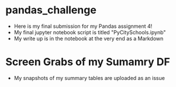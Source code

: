 # pandas_challenge
- Here is my final submission for my Pandas assignment 4!
- My final jupyter notebook script is titled "PyCitySchools.ipynb"
- My write up is in the notebook at the very end as a Markdown

# Screen Grabs of my Sumamry DF
- My snapshots of my summary tables are uploaded as an issue
